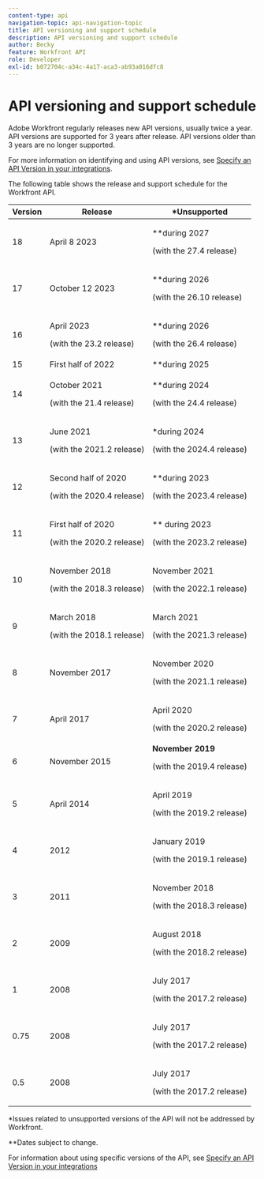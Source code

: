 ```yaml
---
content-type: api
navigation-topic: api-navigation-topic
title: API versioning and support schedule
description: API versioning and support schedule
author: Becky
feature: Workfront API
role: Developer
exl-id: b072704c-a34c-4a17-aca3-ab93a016dfc8
---
```

# API versioning and support schedule

 

Adobe Workfront regularly releases new API versions, usually twice a year. API versions are supported for 3 years after release. API versions older than 3 years are no longer supported.

For more information on identifying and using API versions, see [Specify an API Version in your integrations](/help/quicksilver/wf-api/api/specify-api-version-integrations.md).

The following table shows the release and support schedule for the Workfront API. 

<table style="table-layout:auto"> 
 <col> 
 <col> 
 <col> 
 <thead> 
  <tr> 
   <th><strong>Version</strong> </th> 
   <th><strong>Release</strong> </th> 
   <th><strong>*Unsupported</strong> </th> 
  </tr> 
 </thead> 
 <tbody> 
 <tr>
   <td>18</td> 
   <td> <p>April 8 2023</p> </td> 
   <td> <p>**during 2027</p> <p>(with the 27.4 release)</p> </td> 
  </tr>  <tr>
   <td>17</td> 
   <td> <p>October 12 2023</p> </td> 
   <td> <p>**during 2026</p> <p>(with the 26.10 release)</p> </td> 
  </tr> 
 <tr>
   <td>16</td> 
   <td> <p>April 2023</p> <p>(with the 23.2 release)</p> </td> 
   <td> <p>**during 2026</p> <p>(with the 26.4 release)</p> </td> 
  </tr> 
  <tr> 
   <td>15</td> 
   <td>First half of 2022</td> 
   <td>**during 2025</td> 
  </tr> 
  <tr> 
   <td>14</td> 
   <td> <p>October 2021</p> <p>(with the 21.4 release)</p> </td> 
   <td> <p>**during 2024</p> <p>(with the 24.4 release)</p> </td> 
  </tr> 
  <tr> 
   <td>13</td> 
   <td> <p>June 2021</p> <p>(with the 2021.2 release)</p> </td> 
   <td> <p>*during 2024</p> <p>(with the 2024.4 release)</p> </td> 
  </tr> 
  <tr> 
   <td>12</td> 
   <td> <p>Second half of 2020</p> <p>(with the 2020.4 release)</p> </td> 
   <td> <p>**during 2023</p> <p>(with the 2023.4 release)</p> </td> 
  </tr> 
  <tr> 
   <td>11</td> 
   <td> <p>First half of 2020</p> <p>(with the 2020.2 release)</p> </td> 
   <td> <p>** during 2023</p> <p>(with the 2023.2 release)</p> </td> 
  </tr> 
  <tr> 
   <td>10</td> 
   <td> <p>November 2018</p> <p>(with the 2018.3 release)</p> </td> 
   <td> <p>November 2021</p> <p>(with the 2022.1 release)</p> </td> 
  </tr> 
  <tr> 
   <td>9</td> 
   <td> <p>March 2018</p> <p>(with the 2018.1 release)</p> </td> 
   <td> <p>March 2021</p> <p>(with the 2021.3 release)</p> </td> 
  </tr> 
  <tr> 
   <td>8</td> 
   <td>November 2017</td> 
   <td> <p>November 2020</p> <p>(with the 2021.1 release)</p> </td> 
  </tr> 
  <tr> 
   <td>7</td> 
   <td>April 2017</td> 
   <td> <p>April 2020</p> <p>(with the 2020.2 release)</p> </td> 
  </tr> 
  <tr> 
   <td>6</td> 
   <td>November 2015</td> 
   <td><strong>November 2019</strong> <p>(with the 2019.4 release)</p> </td> 
  </tr> 
  <tr> 
   <td>5</td> 
   <td>April 2014</td> 
   <td> <p>April 2019</p> <p>(with the 2019.2 release)</p> </td> 
  </tr> 
  <tr> 
   <td>4</td> 
   <td>2012</td> 
   <td> <p>January 2019</p> <p>(with the 2019.1 release)</p> </td> 
  </tr> 
  <tr> 
   <td>3</td> 
   <td>2011</td> 
   <td> <p>November 2018</p> <p>(with the 2018.3 release)</p> </td> 
  </tr> 
  <tr> 
   <td>2</td> 
   <td>2009</td> 
   <td> <p>August 2018</p> <p>(with the 2018.2 release)</p> </td> 
  </tr> 
  <tr> 
   <td>1</td> 
   <td>2008</td> 
   <td> <p>July 2017</p> <p>(with the 2017.2 release)</p> </td> 
  </tr> 
  <tr> 
   <td>0.75</td> 
   <td>2008</td> 
   <td> <p>July 2017</p> <p>(with the 2017.2 release)</p> </td> 
  </tr> 
  <tr> 
   <td>0.5</td> 
   <td>2008</td> 
   <td> <p>July 2017</p> <p>(with the 2017.2 release)</p> </td> 
  </tr> 
 </tbody> 
</table>

&#42;Issues related to unsupported versions of the API will not be addressed by Workfront.

&#42;&#42;Dates subject to change.

For information about using specific versions of the API, see [Specify an API Version in your integrations](../../wf-api/api/specify-api-version-integrations.md)
